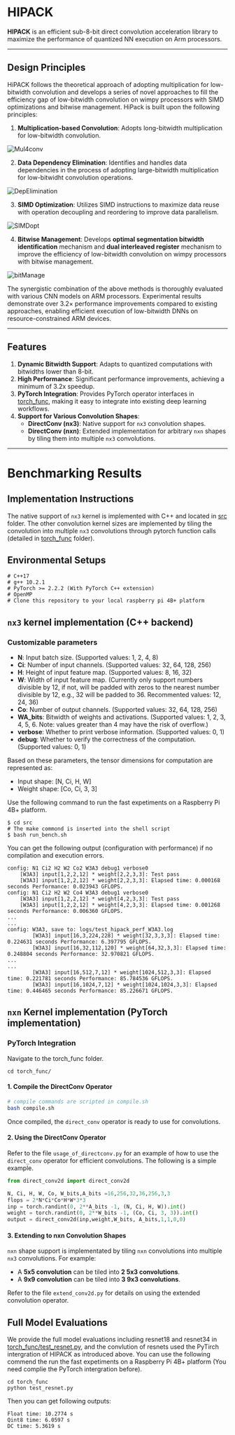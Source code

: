 # HIPACK

**HIPACK** is an efficient sub-8-bit direct convolution acceleration library to maximize the performance of quantized NN execution on Arm processors.

---

## Design Principles

HiPACK follows the theoretical approach of adopting multiplication for low-bitwidth convolution and develops a series of novel approaches to fill the efficiency gap of low-bitwidth convolution on wimpy processors with SIMD optimizations and bitwise management. 
HiPack is built upon the following principles:
1. **Multiplication-based Convolution**: Adopts long-bitwidth multiplication for low-bitwidth convolution. 

![Mul4conv](./figures/figure4-crop.png)

2. **Data Dependency Elimination**: Identifies and handles data dependencies in the process of adopting large-bitwidth multiplication for low-bitwidht convolution operations.

![DepElimination](./figures/wide-mul-and-unpack-crop.png)

3. **SIMD Optimization**: Utilizes SIMD instructions to maximize data reuse with operation decoupling and reordering to improve data parallelism.

![SIMDopt](./figures/blocking-simd-opt-crop.png)

4. **Bitwise Management**: Develops **optimal segmentation bitwidth identification** mechanism and **dual interleaved register** mechanism to improve the efficiency of low-bitwidth convolution on wimpy processors with bitwise management. 

![bitManage](./figures/dic-crop.png)

The synergistic combination of the above methods is thoroughly evaluated with various CNN models on ARM processors. Experimental results demonstrate over $3.2\times$ performance improvements compared to existing approaches, enabling efficient execution of low-bitwidth DNNs on resource-constrained ARM devices.

---

## Features

1. **Dynamic Bitwidth Support**: Adapts to quantized computations with bitwidths lower than 8-bit.
2. **High Performance**: Significant performance improvements, achieving a minimum of 3.2x speedup.
3. **PyTorch Integration**: Provides PyTorch operator interfaces in [torch_func](./torch_func/README.md), making it easy to integrate into existing deep learning workflows.
4. **Support for Various Convolution Shapes**:
   - **DirectConv (nx3)**: Native support for `nx3` convolution shapes.
   - **DirectConv (nxn)**: Extended implementation for arbitrary `nxn` shapes by tiling them into multiple `nx3` convolutions.

---
# Benchmarking Results

## Implementation Instructions

The native support of `nx3` kernel is implemented with C++ and located in [src](./src) folder. The other convolution kernel sizes are implemented by tiling the convolution into multiple `nx3` convolutions through pytorch function calls (detailed in [torch_func](./torch_func/README.md) folder).

## Environmental Setups

```shell
# C++17
# g++ 10.2.1 
# PyTorch >= 2.2.2 (With PyTorch C++ extension)
# OpenMP
# Clone this repository to your local raspberry pi 4B+ platform
```

## `nx3` kernel implementation (C++ backend)

### Customizable parameters
- **N**: Input batch size. (Supported values: 1, 2, 4, 8)
- **Ci**: Number of input channels. (Supported values: 32, 64, 128, 256)
- **H**: Height of input feature map. (Supported values: 8, 16, 32)
- **W**: Width of input feature map. (Currently only support numbers divisible by 12, if not, will be padded with zeros to the nearest number divisible by 12, e.g., 32 will be padded to 36. Recommented values: 12, 24, 36)
- **Co**: Number of output channels. (Supported values: 32, 64, 128, 256)
- **WA_bits**: Bitwidth of weights and activations. (Supported values: 1, 2, 3, 4, 5, 6. Note: values greater than 4 may have the risk of overflow.)
- **verbose**: Whether to print verbose information. (Supported values: 0, 1)
- **debug**: Whether to verify the correctness of the computation. (Supported values: 0, 1)

Based on these parameters, the tensor dimensions for computation are represented as:
- Input shape: [N, Ci, H, W]
- Weight shape: [Co, Ci, 3, 3]

Use the following command to run the fast expetiments on a Raspberry Pi 4B+ platform.
```shell
$ cd src
# The make commond is inserted into the shell script
$ bash run_bench.sh
```
You can get the following output (configuration with performance) if no compilation and execution errors.
```
config: N1 Ci2 H2 W2 Co2 W3A3 debug1 verbose0
	[W3A3] input[1,2,2,12] * weight[2,2,3,3]: Test pass
	[W3A3] input[1,2,2,12] * weight[2,2,3,3]: Elapsed time: 0.000168 seconds Performance: 0.023943 GFLOPS.
config: N1 Ci2 H2 W2 Co4 W3A3 debug1 verbose0
	[W3A3] input[1,2,2,12] * weight[4,2,3,3]: Test pass
	[W3A3] input[1,2,2,12] * weight[4,2,3,3]: Elapsed time: 0.001268 seconds Performance: 0.006360 GFLOPS.
...
...
config: W3A3, save to: logs/test_hipack_perf_W3A3.log
        [W3A3] input[16,3,224,228] * weight[32,3,3,3]: Elapsed time: 0.224631 seconds Performance: 6.397795 GFLOPS.
        [W3A3] input[16,32,112,120] * weight[64,32,3,3]: Elapsed time: 0.248804 seconds Performance: 32.970821 GFLOPS.
...
...
        [W3A3] input[16,512,7,12] * weight[1024,512,3,3]: Elapsed time: 0.221781 seconds Performance: 85.784536 GFLOPS.
        [W3A3] input[16,1024,7,12] * weight[1024,1024,3,3]: Elapsed time: 0.446465 seconds Performance: 85.226671 GFLOPS.
```

## `nxn` Kernel implementation (PyTorch implementation)

### PyTorch Integration

Navigate to the torch_func folder.

```shell
cd torch_func/
```

#### 1. Compile the DirectConv Operator

```bash
# compile commands are scripted in compile.sh
bash compile.sh
```
Once compiled, the `direct_conv` operator is ready to use for convolutions.


#### 2. Using the DirectConv Operator

Refer to the file `usage_of_directconv.py` for an example of how to use the `direct_conv` operator for efficient convolutions.
The following is a simple example.

```python
from direct_conv2d import direct_conv2d

N, Ci, H, W, Co, W_bits,A_bits =16,256,32,36,256,3,3
flops = 2*N*Ci*Co*H*W*3*3
inp = torch.randint(0, 2**A_bits -1, (N, Ci, H, W)).int()
weight = torch.randint(0, 2**W_bits -1, (Co, Ci, 3, 3)).int()
output = direct_conv2d(inp,weight,W_bits, A_bits,1,1,0,0)
```

#### 3. Extending to nxn Convolution Shapes

`nxn` shape support is implementated by tiling `nxn` convolutions into multiple `nx3` convolutions. For example:
- A **5x5 convolution** can be tiled into **2 5x3 convolutions**.
- A **9x9 convolution** can be tiled into **3 9x3 convolutions**.

Refer to the file `extend_conv2d.py` for details on using the extended convolution operator.


## Full Model Evaluations

We provide the full model evaluations including resnet18 and resnet34 in [torch_func/test_resnet.py](./torch_func/test_resnet.py), and the convlution of resnets used the PyTirch intergration of HIPACK as introduced above.
You can use the following commend the run the fast expetiments on a Raspberry Pi 4B+ platform (You need complie the PyTorch intergration before).
```shell
cd torch_func
python test_resnet.py
```
Then you can get following outputs:
```shell
Float time: 10.2774 s
Qint8 time: 6.0597 s
DC time: 5.3619 s
```
